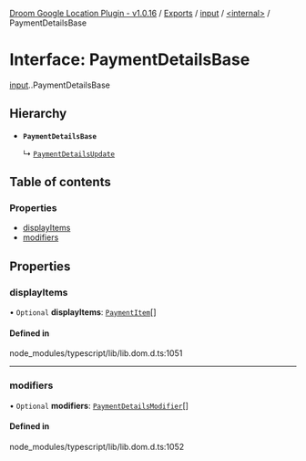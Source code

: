 [Droom Google Location Plugin - v1.0.16](../README.md) / [Exports](../modules.md) / [input](../modules/input.md) / [<internal\>](../modules/input._internal_.md) / PaymentDetailsBase

# Interface: PaymentDetailsBase

[input](../modules/input.md).[<internal>](../modules/input._internal_.md).PaymentDetailsBase

## Hierarchy

- **`PaymentDetailsBase`**

  ↳ [`PaymentDetailsUpdate`](input._internal_.PaymentDetailsUpdate.md)

## Table of contents

### Properties

- [displayItems](input._internal_.PaymentDetailsBase.md#displayitems)
- [modifiers](input._internal_.PaymentDetailsBase.md#modifiers)

## Properties

### displayItems

• `Optional` **displayItems**: [`PaymentItem`](input._internal_.PaymentItem.md)[]

#### Defined in

node_modules/typescript/lib/lib.dom.d.ts:1051

___

### modifiers

• `Optional` **modifiers**: [`PaymentDetailsModifier`](input._internal_.PaymentDetailsModifier.md)[]

#### Defined in

node_modules/typescript/lib/lib.dom.d.ts:1052
